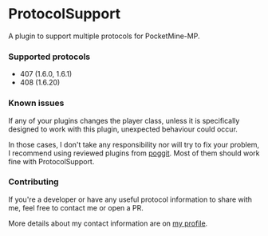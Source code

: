 # ProtocolSupport

A plugin to support multiple protocols for PocketMine-MP.

### Supported protocols

- 407 (1.6.0, 1.6.1)
- 408 (1.6.20)

### Known issues

If any of your plugins changes the player class, unless it is specifically designed to work with this plugin, unexpected behaviour could occur.

In those cases, I don't take any responsibility nor will try to fix your problem, I recommend using reviewed plugins from [poggit](https://poggit.pmmp.io). Most of them should work fine with ProtocolSupport. 

### Contributing

If you're a developer or have any useful protocol information to share with me, feel free to contact me or open a PR. 

More details about my contact information are on [my profile](https://github.com/GiantQuartz).